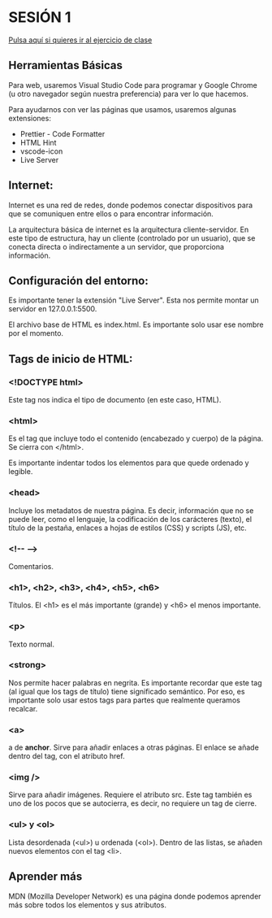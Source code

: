 # SESIÓN 1

[Pulsa aquí si quieres ir al ejercicio de clase](https://github.com/Marco-Poelsma/S01-Ex)

## Herramientas Básicas

Para web, usaremos Visual Studio Code para programar y Google Chrome (u otro navegador según nuestra preferencia) para ver lo que hacemos.

Para ayudarnos con ver las páginas que usamos, usaremos algunas extensiones:
- Prettier - Code Formatter
- HTML Hint
- vscode-icon
- Live Server

## Internet:

Internet es una red de redes, donde podemos conectar dispositivos para que se comuniquen entre ellos o para encontrar información.

La arquitectura básica de internet es la arquitectura cliente-servidor. En este tipo de estructura, hay un cliente (controlado por un usuario), que se conecta directa o indirectamente a un servidor, que proporciona información.

## Configuración del entorno:

Es importante tener la extensión "Live Server". Esta nos permite montar un servidor en 127.0.0.1:5500.

El archivo base de HTML es index.html. Es importante solo usar ese nombre por el momento.

## Tags de inicio de HTML:

### \<\!DOCTYPE html\>

Este tag nos indica el tipo de documento (en este caso, HTML).

### \<html\>

Es el tag que incluye todo el contenido (encabezado y cuerpo) de la página. Se cierra con \<\/html\>.

Es importante indentar todos los elementos para que quede ordenado y legible.

### \<head\>

Incluye los metadatos de nuestra página. Es decir, información que no se puede leer, como el lenguaje, la codificación de los carácteres (texto), el título de la pestaña, enlaces a hojas de estilos (CSS) y scripts (JS), etc.

### \<!-- --\>

Comentarios.

### \<h1\>, \<h2\>, \<h3\>, \<h4\>, \<h5\>, \<h6\>

Títulos. El \<h1\> es el más importante (grande) y \<h6\> el menos importante.

### \<p\>

Texto normal.

### \<strong\>

Nos permite hacer palabras en negrita. Es importante recordar que este tag (al igual que los tags de título) tiene significado semántico. Por eso, es importante solo usar estos tags para partes que realmente queramos recalcar.

### \<a\>

a de **anchor**. Sirve para añadir enlaces a otras páginas. El enlace se añade dentro del tag, con el atributo href.

### \<img /\>

Sirve para añadir imágenes. Requiere el atributo src. Este tag también es uno de los pocos que se autocierra, es decir, no requiere un tag de cierre.

### \<ul\> y \<ol\>

Lista desordenada (\<ul\>) u ordenada (\<ol\>). Dentro de las listas, se añaden nuevos elementos con el tag \<li\>.

## Aprender más
MDN (Mozilla Developer Network) es una página donde podemos aprender más sobre todos los elementos y sus atributos.